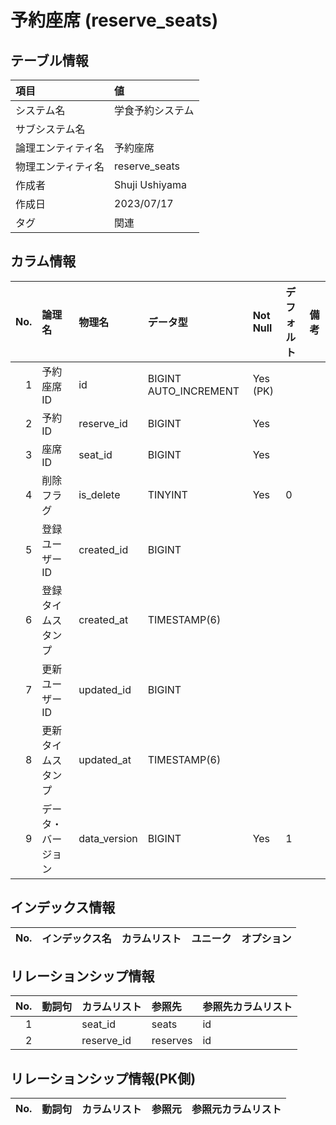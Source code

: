 # 予約座席 (reserve_seats)

## テーブル情報

| 項目                           | 値                                                                                                   |
|:-------------------------------|:-----------------------------------------------------------------------------------------------------|
| システム名                     | 学食予約システム                                                                                     |
| サブシステム名                 |                                                                                                      |
| 論理エンティティ名             | 予約座席                                                                                             |
| 物理エンティティ名             | reserve_seats                                                                                        |
| 作成者                         | Shuji Ushiyama                                                                                       |
| 作成日                         | 2023/07/17                                                                                           |
| タグ                           | 関連                                                                                                 |



## カラム情報

| No. | 論理名                         | 物理名                         | データ型                       | Not Null | デフォルト           | 備考                           |
|----:|:-------------------------------|:-------------------------------|:-------------------------------|:---------|:---------------------|:-------------------------------|
|   1 | 予約座席ID                     | id                             | BIGINT AUTO_INCREMENT          | Yes (PK) |                      |                                |
|   2 | 予約ID                         | reserve_id                     | BIGINT                         | Yes      |                      |                                |
|   3 | 座席ID                         | seat_id                        | BIGINT                         | Yes      |                      |                                |
|   4 | 削除フラグ                     | is_delete                      | TINYINT                        | Yes      | 0                    |                                |
|   5 | 登録ユーザーID                 | created_id                     | BIGINT                         |          |                      |                                |
|   6 | 登録タイムスタンプ             | created_at                     | TIMESTAMP(6)                   |          |                      |                                |
|   7 | 更新ユーザーID                 | updated_id                     | BIGINT                         |          |                      |                                |
|   8 | 更新タイムスタンプ             | updated_at                     | TIMESTAMP(6)                   |          |                      |                                |
|   9 | データ・バージョン             | data_version                   | BIGINT                         | Yes      | 1                    |                                |



## インデックス情報

| No. | インデックス名                 | カラムリスト                             | ユニーク   | オプション                     | 
|----:|:-------------------------------|:-----------------------------------------|:-----------|:-------------------------------|



## リレーションシップ情報

| No. | 動詞句                         | カラムリスト                             | 参照先                         | 参照先カラムリスト                       |
|----:|:-------------------------------|:-----------------------------------------|:-------------------------------|:-----------------------------------------|
|   1 |                                | seat_id                                  | seats                          | id                                       |
|   2 |                                | reserve_id                               | reserves                       | id                                       |



## リレーションシップ情報(PK側)

| No. | 動詞句                         | カラムリスト                             | 参照元                         | 参照元カラムリスト                       |
|----:|:-------------------------------|:-----------------------------------------|:-------------------------------|:-----------------------------------------|


